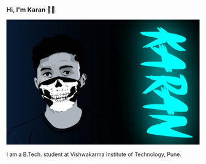 ### Hi, I'm Karan 👨‍💻

<img src="https://raw.githubusercontent.com/shettykaran21/shettykaran21/master/Puttu-Vector_Wallpaper-Cropped.jpg" alt="karan-vector" >

<p>I am a B.Tech. student at Vishwakarma Institute of Technology, Pune.</p>

 <p>
  <a href="https://www.linkedin.com/in/shettykaran21/"></a> &nbsp; 
  <a href="https://twitter.com/shettykaran21"></a>
</p>
